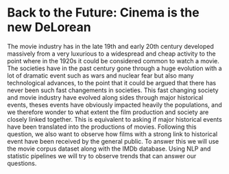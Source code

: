# Back to the Future: Cinema is the new DeLorean

The movie industry has in the late 19th and early 20th century developed massively from a very luxurious to a widespread and cheap activity to the 
point where in the 1920s it could be considered common to watch a movie. The societies have in the past century gone through a huge evolution with 
a lot of dramatic event such as wars and nuclear fear but also many technological advances, to the point that it could be argued that there has 
never been such fast changements in societies. This fast changing society and movie industry have evolved along sides through major historical 
events, theses events have obviously impacted heavily the populations, and we therefore wonder to what extent the film production and society are 
closely linked together. This is equivalent to asking if major historical events have been translated into the productions of movies. Following 
this question, we also want to observe how films with a strong link to historical event have been received by the general public. To answer this we 
will use the movie corpus dataset along with the IMDb database. Using NLP and statistic pipelines we will try to observe trends that can answer our 
questions.